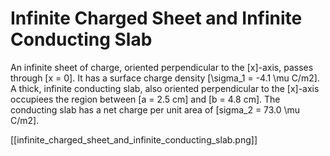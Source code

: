 # Infinite Charged Sheet and Infinite Conducting Slab

An infinite sheet of charge, oriented perpendicular to the \[x\]-axis, 
passes through \[x = 0\]. It has a surface charge density 
\[\sigma_1 = -4.1 \mu C/m2\]. A thick, infinite conducting slab, 
also oriented perpendicular to the \[x\]-axis occupiees the region 
between \[a = 2.5 cm\] and \[b = 4.8 cm\]. The conducting slab has 
a net charge per unit area of \[sigma_2 = 73.0 \mu C/m2\].

[[infinite_charged_sheet_and_infinite_conducting_slab.png]]